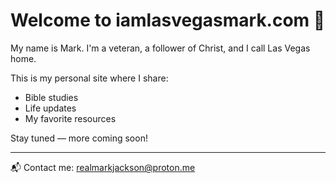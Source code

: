 # Welcome to iamlasvegasmark.com 👋

My name is Mark. I'm a veteran, a follower of Christ, and I call Las Vegas home.

This is my personal site where I share:
- Bible studies
- Life updates
- My favorite resources

Stay tuned — more coming soon!

---
📬 Contact me: [realmarkjackson@proton.me](mailto:realmarkjackson@proton.me)
